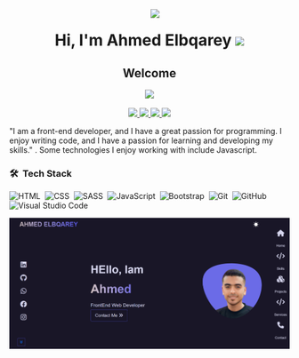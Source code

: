 <img width="250" align="right" src="https://c.tenor.com/_DOBjnGspYAAAAAM/code-coding.gif">
<h1 align="center">
    Hi, I'm Ahmed Elbqarey
  <img src="https://media.giphy.com/media/hvRJCLFzcasrR4ia7z/giphy.gif" width="28">
</h1>
<h2 align="center">Welcome</h2>
<p align="center">
  <a href="https://github.com/DenverCoder1/readme-typing-svg">
      <img src="https://readme-typing-svg.herokuapp.com/?lines=Front-end%20web%20developer;Always%20learning%20new%20things&font=Fira%20Code&center=true&width=440&height=45&color=f75c7e&vCenter=true&size=22">
    </a>
</p> 
<p align="center">
    <a href="https://www.linkedin.com/in/ahmed-elbqarey-80327720b/">
        <img src="https://img.shields.io/badge/linkedin-%230177B5?style=flat&logo=linkedin&logoColor=white"/>
    </a>
    <a href="https://www.facebook.com/elbqarey">
        <img src="https://img.shields.io/badge/facebok-%230177B5?style=flat&logo=facebook&logoColor=white"/>
    </a>
    <a href="https://www.instagram.com/a7med_elbqarey/">
        <img src="https://img.shields.io/badge/instagram-%23E4415F?style=flat&logo=instagram&logoColor=white"/>
    </a>
    <a href="https://ahmed-elbqarey.github.io/portfolio">
        <img src="https://img.shields.io/badge/WebSite-%eee?style=flat&logo=w3&logoColor=white"/>
    </a>
</p>

<p>
  "I am a front-end developer, and I have a great passion for programming. I enjoy writing code, and I have a passion for learning and developing my skills." . Some technologies I enjoy working with include Javascript.
</p>

### 🛠 &nbsp;Tech Stack

![HTML](https://img.shields.io/badge/-HTML-05122A?style=flat&logo=HTML5)&nbsp;
![CSS](https://img.shields.io/badge/-CSS-05122A?style=flat&logo=CSS3&logoColor=1572B6)&nbsp;
![SASS](https://img.shields.io/badge/-SASS-05122A?style=flat&logo=SASS&logoColor=1572B6)&nbsp;
![JavaScript](https://img.shields.io/badge/-JavaScript-05122A?style=flat&logo=javascript)&nbsp;
![Bootstrap](https://img.shields.io/badge/-Bootstrap-05122A?style=flat&logo=bootstrap&logoColor=563D7C)&nbsp;
![Git](https://img.shields.io/badge/-Git-05122A?style=flat&logo=git)&nbsp;
![GitHub](https://img.shields.io/badge/-GitHub-05122A?style=flat&logo=github)&nbsp;
![Visual Studio Code](https://img.shields.io/badge/-Visual%20Studio%20Code-05122A?style=flat&logo=visual-studio-code&logoColor=007ACC)&nbsp;

![Portfolio](https://github.com/Ahmed-Elbqarey/Ahmed-Elbqarey/blob/main/frame_generic_dark.png)
